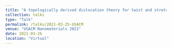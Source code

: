 ```yaml
---
title: "A topologically derived dislocation theory for twist and stretch moire superlattices in bilayer graphene"
collection: talks
type: "Talk"
permalink: /talks/2021-03-25-USACM
venue: "USACM Nanomaterials 2021"
date: 2021-03-26
location: "Virtual"
---
```


<!-- This is a description of your talk, which is a markdown files that can be all markdown-ified like any other post. Yay markdown! -->
